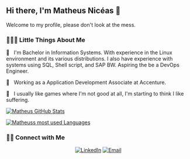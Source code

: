<!--
**mniceas/mniceas** is a ✨ _special_ ✨ repository because its `README.md` (this file) appears on your GitHub profile.

Here are some ideas to get you started:

- 🔭 I’m currently working on ...
- 🌱 I’m currently learning ...
- 👯 I’m looking to collaborate on ...
- 🤔 I’m looking for help with ...
- 💬 Ask me about ...
- 📫 How to reach me: ...
- 😄 Pronouns: ...
- ⚡ Fun fact: ...
-->

## Hi there, I'm Matheus Nicéas 👋

Welcome to my profile, please don't look at the mess.

### 👨🏻‍💻 Little Things About Me

🌱 &nbsp; I'm Bachelor in Information Systems. With experience in the Linux environment and its various distributions. I also have experience with systems using SQL, Shell script, and SAP BW. Aspiring the be a DevOps Engineer.

💼 &nbsp; Working as a Application Development Associate at Accenture.

🤔 &nbsp; I usually like games where I'm not good at all, I'm starting to think I like suffering.

<!--
### 🛠 Tech Stack

- 💻 &nbsp; Docker | Ansible | Terraform | Kubernetes | Packer
- 🛢 &nbsp; Postgres | TimescaleDB
- 🔧 &nbsp; Git | Markdown
-->

[![Matheus GitHub Stats](https://github-readme-stats.vercel.app/api?username=mniceas&show_icons=true)](https://github.com/mniceas)

[![Matheuss most used Languages](https://github-readme-stats.anuraghazra1.vercel.app/api/top-langs/?username=mniceas)](https://github.com/mniceas)

### 🤝🏻 Connect with Me

<p align="center">
<a href="https://www.linkedin.com/in/matheusniceas/"><img alt="LinkedIn" src="https://img.shields.io/badge/LinkedIn-Matheus Nicéas-blue?style=flat-square&logo=linkedin"></a>
<a href="mailto:matheusniceas@hotmail.com"><img alt="Email" src="https://img.shields.io/badge/Email-matheusniceas@hotmail.com-blue?style=flat-square&logo=gmail"></a>
</p>